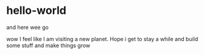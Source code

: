 # hello-world
and here wee go

wow I feel like I am visiting a new planet. 
Hope i get to stay a while and build some stuff and make things grow
